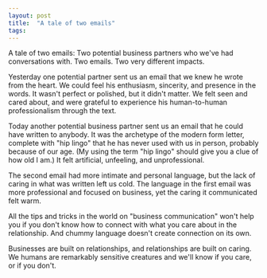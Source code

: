 ```yaml
---
layout: post
title:  "A tale of two emails"
tags: 
---
```


A tale of two emails: Two potential business partners who we've had conversations with. Two emails. Two very different impacts.

Yesterday one potential partner sent us an email that we knew he wrote from the heart. We could feel his enthusiasm, sincerity, and presence in the words. It wasn't perfect or polished, but it didn't matter. We felt seen and cared about, and were grateful to experience his human-to-human professionalism through the text.

Today another potential business partner sent us an email that he could have written to anybody. It was the archetype of the modern form letter, complete with "hip lingo" that he has never used with us in person, probably because of our age. (My using the term "hip lingo" should give you a clue of how old I am.) It felt artificial, unfeeling, and unprofessional.

The second email had more intimate and personal language, but the lack of caring in what was written left us cold. The language in the first email was more professional and focused on business, yet the caring it communicated felt warm.

All the tips and tricks in the world on "business communication" won't help you if you don't know how to connect with what you care about in the relationship. And chummy language doesn't create connection on its own.

Businesses are built on relationships, and relationships are built on caring. We humans are remarkably sensitive creatures and we'll know if you care, or if you don't.
